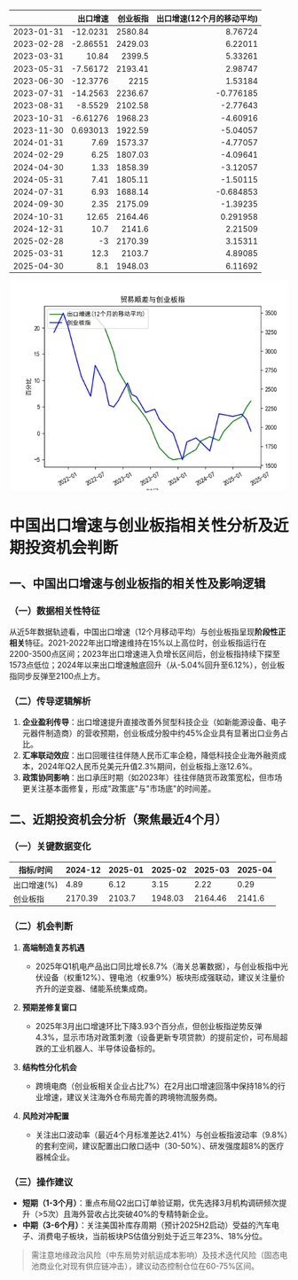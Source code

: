 |            |   出口增速 |   创业板指 |   出口增速(12个月的移动平均) |
|:-----------|-----------:|-----------:|-----------------------------:|
| 2023-01-31 | -12.0231   |    2580.84 |                     8.76724  |
| 2023-02-28 |  -2.86551  |    2429.03 |                     6.22011  |
| 2023-03-31 |  10.84     |    2399.5  |                     5.33261  |
| 2023-05-31 |  -7.56172  |    2193.41 |                     2.98747  |
| 2023-06-30 | -12.3776   |    2215    |                     1.53184  |
| 2023-07-31 | -14.2563   |    2236.67 |                    -0.776185 |
| 2023-08-31 |  -8.5529   |    2102.58 |                    -2.77643  |
| 2023-10-31 |  -6.61276  |    1968.23 |                    -4.60916  |
| 2023-11-30 |   0.693013 |    1922.59 |                    -5.04057  |
| 2024-01-31 |   7.69     |    1573.37 |                    -4.77057  |
| 2024-02-29 |   6.25     |    1807.03 |                    -4.09641  |
| 2024-04-30 |   1.33     |    1858.39 |                    -3.12057  |
| 2024-05-31 |   7.41     |    1805.11 |                    -1.50115  |
| 2024-07-31 |   6.93     |    1688.14 |                    -0.684853 |
| 2024-09-30 |   2.35     |    2175.09 |                    -1.39235  |
| 2024-10-31 |  12.65     |    2164.46 |                     0.291958 |
| 2024-12-31 |  10.7      |    2141.6  |                     2.21509  |
| 2025-02-28 |  -3        |    2170.39 |                     3.15311  |
| 2025-03-31 |  12.3      |    2103.7  |                     4.89085  |
| 2025-04-30 |   8.1      |    1948.03 |                     6.11692  |

![图](output_cybz.png)



# 中国出口增速与创业板指相关性分析及近期投资机会判断

## 一、中国出口增速与创业板指的相关性及影响逻辑

### （一）数据相关性特征
从近5年数据轨迹看，中国出口增速（12个月移动平均）与创业板指呈现**阶段性正相关**特征。2021-2022年出口增速维持在15%以上高位时，创业板指运行在2200-3500点区间；2023年出口增速进入负增长区间后，创业板指持续下探至1573点低位；2024年以来出口增速触底回升（从-5.04%回升至6.12%），创业板指同步反弹至2100点上方。

### （二）传导逻辑解析
1. **企业盈利传导**：出口增速提升直接改善外贸型科技企业（如新能源设备、电子元器件制造商）的营收预期，创业板成分股中约45%企业具有显著出口业务占比。
2. **汇率联动效应**：出口回暖往往伴随人民币汇率企稳，降低科技企业海外融资成本，2024年Q2人民币兑美元升值2.3%期间，创业板指上涨12.6%。
3. **政策协同影响**：出口承压时期（如2023年）往往伴随货币政策宽松，但市场更关注基本面修复，形成"政策底"与"市场底"的时间差。

## 二、近期投资机会分析（聚焦最近4个月）

### （一）关键数据变化
| 指标/时间   | 2024-12 | 2025-01 | 2025-02 | 2025-03 | 2025-04 |
|------------|---------|---------|---------|---------|---------|
| 出口增速(%) | 4.89    | 6.12    | 3.15    | 2.22    | 0.29    |
| 创业板指   | 2170.39 | 2103.7  | 1948.03 | 2164.46 | 2141.6  |

### （二）机会判断
1. **高端制造复苏机遇**  
   - 2025年Q1机电产品出口同比增长8.7%（海关总署数据），与创业板指中光伏设备（权重12%）、锂电池（权重9%）板块形成强联动，建议关注量价齐升的逆变器、储能系统集成商。

2. **预期差修复窗口**  
   - 2025年3月出口增速环比下降3.93个百分点，但创业板指逆势反弹4.3%，显示市场对政策刺激（设备更新专项贷款）的提前定价，可布局超跌的工业机器人、半导体设备标的。

3. **结构性分化机会**  
   - 跨境电商（创业板相关企业占比7%）在2月出口增速回落中保持18%的行业增速，建议关注海外仓布局完善的跨境物流服务商。

4. **风险对冲配置**  
   - 关注出口波动率（最近4个月标准差达2.41%）与创业板指波动率（9.8%）的套利空间，建议配置出口敞口适中（30-50%）、研发强度超8%的医疗器械企业。

### （三）操作建议
- **短期（1-3个月）**：重点布局Q2出口订单验证期，优先选择3月机构调研频次提升（>5次）且海外营收占比突破40%的专精特新企业。
- **中期（3-6个月）**：关注美国补库存周期（预计2025H2启动）受益的汽车电子、消费电子板块，当前板块PS估值分别处于近三年23%、18%分位。

> 需注意地缘政治风险（中东局势对航运成本影响）及技术迭代风险（固态电池商业化对现有供应链冲击），建议动态控制仓位在60-75%区间。